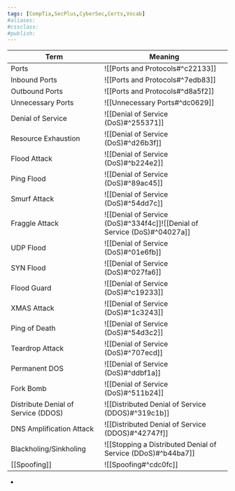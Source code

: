 ```yaml
---
tags: [CompTia,SecPlus,CyberSec,Certs,Vocab]
#aliases:
#cssclass:
#publish:
---
```


| Term                                | Meaning                                                                  |
| ----------------------------------- | ------------------------------------------------------------------------ |
| Ports                               | ![[Ports and Protocols#^c22133]]                                         |
| Inbound Ports                       | ![[Ports and Protocols#^7edb83]]                                         |
| Outbound Ports                      | ![[Ports and Protocols#^d8a5f2]]                                         |
| Unnecessary Ports                   | ![[Unnecessary Ports#^dc0629]]                                           |
| Denial of Service                   | ![[Denial of Service (DoS)#^255371]]                                     |
| Resource Exhaustion                 | ![[Denial of Service (DoS)#^d26b3f]]                                     |
| Flood Attack                        | ![[Denial of Service (DoS)#^b224e2]]                                     |
| Ping Flood                          | ![[Denial of Service (DoS)#^89ac45]]                                     |
| Smurf Attack                        | ![[Denial of Service (DoS)#^54dd7c]]                                     |
| Fraggle Attack                      | ![[Denial of Service (DoS)#^334f4c]]![[Denial of Service (DoS)#^04027a]] |
| UDP Flood                           | ![[Denial of Service (DoS)#^01e6fb]]                                     |
| SYN Flood                           | ![[Denial of Service (DoS)#^027fa6]]                                     |
| Flood Guard                         | ![[Denial of Service (DoS)#^c19233]]                                     |
| XMAS Attack                         | ![[Denial of Service (DoS)#^1c3243]]                                     |
| Ping of Death                       | ![[Denial of Service (DoS)#^54d3c2]]                                     |
| Teardrop Attack                     | ![[Denial of Service (DoS)#^707ecd]]                                     |
| Permanent DOS                       | ![[Denial of Service (DoS)#^ddbf1a]]                                     |
| Fork Bomb                           | ![[Denial of Service (DoS)#^511b24]]                                     |
| Distribute Denial of Service (DDOS) | ![[Distributed Denial of Service (DDOS)#^319c1b]]                        |
| DNS Amplification Attack            | ![[Distributed Denial of Service (DDOS)#^42747f]]                        |
| Blackholing/Sinkholing              | ![[Stopping a Distributed Denial of Service (DDoS)#^b44ba7]]             |
| [[Spoofing]]                        | ![[Spoofing#^cdc0fc]]                                                                         |

-